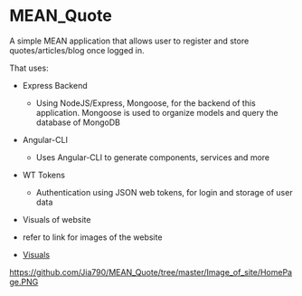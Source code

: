 # MEAN_Quote
A simple MEAN application that allows user to register and store quotes/articles/blog once logged in.

That uses:

* Express Backend

  * Using NodeJS/Express, Mongoose, for the backend of this application. Mongoose is used to organize models and query the database of MongoDB


* Angular-CLI

  * Uses Angular-CLI to generate components, services and more

* WT Tokens
  * Authentication using JSON web tokens, for login and storage of user data

* Visuals of website
 * refer to link for images of the website
 * [Visuals](https://www.google.com "Visuals of Website")
 
 https://github.com/Jia790/MEAN_Quote/tree/master/Image_of_site/HomePage.PNG
